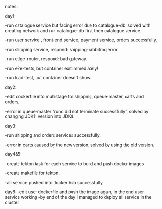 notes:

day1:

-run catalogue service but facing error due to catalogue-db, solved with creating network and run catalogue-db first then catalogue service.

-run user service , front-end service, payment service, orders successfully.

-run shipping service, respond: shipping-rabbitmq error.

-run edge-router, respond: bad gateway.

-run e2e-tests, but container exit immediately!

-run load-test, but container doesn't show.

day2:

-edit dockerfile into multistage for shipping, queue-master, carts and orders.

-error in queue-master "runc did not terminate successfully", solved by changing JDK11 version into JDK8.

day3:

-run shipping and orders services successfully.

-error in carts caused by the new version, solved by using the old version.

day4&5:

-create tekton task for each service to build and push docker images.

-create makefile for tekton.

-all service pushed into docker hub successfully

day6:
-edit user dockerfile and push the image again, in the end user service working
-by end of the day I managed to deploy all service in the cluster.
